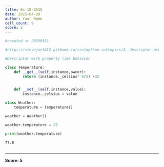 ```yaml
---
title: Ex-10-2515
date: 2025-04-29
author: Your Name
cell_count: 9
score: 5
---
```


```python
#created at 20250311
```


```python
#https://stevejoe1412.gitbook.io/ssn/python-subtopics/4.-descriptor-protocols
```


```python
#Descriptor with property like behavior
```


```python
class Temperature:
    def __get__(self,instance,owner):
        return (instance._celsius* 9/5) +32


    def __set__(self,instance,value):
        instance._celsius = value
```


```python
class Weather:
    temperature = Temperature()
```


```python
weather = Weather()
```


```python
weather.temperature = 25
```


```python
print(weather.temperature)
```

    77.0



```python

```


---
**Score: 5**